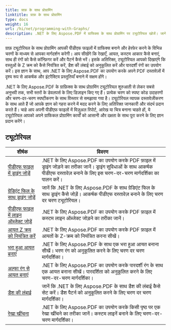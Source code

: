 ```yaml
---
title: ग्राफ़ के साथ प्रोग्रामिंग
linktitle: ग्राफ़ के साथ प्रोग्रामिंग
type: docs
weight: 16
url: /hi/net/programming-with-Graphs/
description: .NET के लिए Aspose.PDF में ग्राफिक्स के साथ प्रोग्रामिंग पर ट्यूटोरियल खोजें। जानें कि अपने पीडीएफ दस्तावेज़ों में ग्राफ़िक्स कैसे बनाएं और कस्टमाइज़ करें।
---
```

ग्राफ़ ट्यूटोरियल के साथ प्रोग्रामिंग आपकी पीडीएफ फाइलों में ग्राफिक्स बनाने और हेरफेर करने के विभिन्न चरणों के माध्यम से आपका मार्गदर्शन करेगी। आप सीखेंगे कि रेखाएँ, आयत, कस्टम आकार कैसे बनाएं, साथ ही रंगों को कैसे कॉन्फ़िगर करें और पैटर्न कैसे भरें। इसके अतिरिक्त, ट्यूटोरियल आपको दिखाएंगे कि वस्तुओं के Z क्रम को कैसे नियंत्रित करें, डैश की लंबाई को अनुकूलित करें और पारदर्शी रंगों का उपयोग करें। इस ज्ञान के साथ, आप .NET के लिए Aspose.PDF का उपयोग करके अपने PDF दस्तावेज़ों में दृश्य रूप से आकर्षक और इंटरैक्टिव प्रस्तुतियाँ बनाने में सक्षम होंगे।

.NET के लिए Aspose.PDF के ग्राफ़िक्स के साथ प्रोग्रामिंग ट्यूटोरियल शुरुआती से लेकर सबसे अनुभवी तक, सभी स्तरों के डेवलपर्स के लिए डिज़ाइन किए गए हैं। प्रत्येक चरण को स्पष्ट कोड उदाहरणों और चरण-दर-चरण स्पष्टीकरण के साथ विस्तार से समझाया गया है। ट्यूटोरियल व्यापक दस्तावेज़ीकरण के साथ आते हैं जो आपके ज्ञान को गहरा करने में मदद करने के लिए अतिरिक्त जानकारी और संदर्भ प्रदान करते हैं। चाहे आप अपनी पीडीएफ फाइलों में विज़ुअल रिपोर्ट, आरेख या चित्र बनाना चाहते हों, ये ट्यूटोरियल आपको अपने ग्राफिकल प्रोग्रामिंग कार्यों को आसानी और दक्षता के साथ पूरा करने के लिए ज्ञान प्रदान करेंगे।

## ट्यूटोरियल
| शीर्षक | विवरण |
| --- | --- | 
| [पीडीएफ फाइल में ड्राइंग जोड़ें](./add-drawing/) | .NET के लिए Aspose.PDF का उपयोग करके PDF फ़ाइल में ड्राइंग जोड़ने का तरीका जानें। ड्राइंग सुविधाओं के साथ आकर्षक पीडीएफ दस्तावेज़ बनाने के लिए इस चरण-दर-चरण मार्गदर्शिका का पालन करें। |  
| [ग्रेडिएंट फिल के साथ ड्राइंग जोड़ें](./add-drawing-with-gradient-fill/) | जानें कि .NET के लिए Aspose.PDF के साथ ग्रेडिएंट फिल के साथ ड्राइंग कैसे जोड़ें। आकर्षक पीडीएफ दस्तावेज़ बनाने के लिए चरण दर चरण ट्यूटोरियल। |  
| [पीडीएफ फाइल में लाइन ऑब्जेक्ट जोड़ें](./add-line-object/) | .NET के लिए Aspose.PDF का उपयोग करके PDF फ़ाइल में कस्टम लाइन ऑब्जेक्ट जोड़ने का तरीका जानें। |  
| [आयत Z क्रम को नियंत्रित करें](./control-rectangle-z-order/) | .NET के लिए Aspose.PDF का उपयोग करके PDF फ़ाइल में आयतों के Z-क्रम को नियंत्रित करना सीखें।  |  
| [भरा हुआ आयत बनाएं](./create-filled-rectangle/) | .NET के लिए Aspose.PDF के साथ एक भरा हुआ आयत बनाना सीखें। भरण रंग को अनुकूलित करने के लिए चरण दर चरण मार्गदर्शिका। |  
| [अल्फा रंग से आयत बनाएं](./create-rectangle-with-alpha-color/) | .NET के लिए Aspose.PDF का उपयोग करके पारदर्शी रंग के साथ एक आयत बनाना सीखें। पारदर्शिता को अनुकूलित करने के लिए चरण-दर-चरण मार्गदर्शिका। |  
| [डैश की लंबाई](./dash-length/) | जानें कि .NET के लिए Aspose.PDF के साथ डैश की लंबाई कैसे सेट करें। डैश पैटर्न को अनुकूलित करने के लिए चरण दर चरण मार्गदर्शिका। |  
| [रेखा खींचना](./drawing-line/) | .NET के लिए Aspose.PDF का उपयोग करके किसी पृष्ठ पर एक रेखा खींचने का तरीका जानें। कस्टम लाइनें बनाने के लिए चरण-दर-चरण मार्गदर्शिका। |  